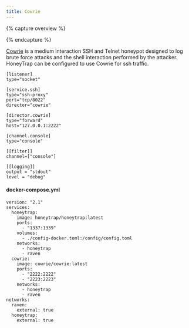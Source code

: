 ```yaml
---
title: Cowrie
---
```


{% capture overview %}

{% endcapture %}

[Cowrie](https://github.com/micheloosterhof/cowrie) is a medium interaction SSH and Telnet honeypot designed to log brute force attacks and the shell interaction performed by the attacker. HoneyTrap can be configured to use Cowrie for ssh traffic.

```
[listener]
type="socket"

[service.ssh]
type="ssh-proxy"
port="tcp/8022"
director="cowrie"

[director.cowrie]
type="forward"
host="127.0.0.1:2222"

[channel.console]
type="console"

[[filter]]
channel=["console"]

[[logging]]
output = "stdout"
level = "debug"
```

#### 

#### docker-compose.yml
```
version: "2.1"
services:
  honeytrap:
    image: honeytrap/honeytrap:latest
    ports:
      - "1337:1339"
    volumes:
      - ./config-docker.toml:/config/config.toml
    networks:
      - honeytrap
      - raven
  cowrie:
    image: cowrie/cowrie:latest
    ports:
      - "2222:2222"
      - "2223:2223"
    networks:
      - honeytrap
      - raven
networks:
  raven:
    external: true
  honeytrap:
    external: true
```
